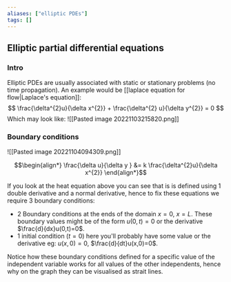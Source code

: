 ```yaml
---
aliases: ["elliptic PDEs"]
tags: []
---
```


## Elliptic partial differential equations

### Intro

Elliptic PDEs are usually associated with static or stationary problems (no time propagation). 
An example would be [[laplace equation for flow|Laplace's equation]]:
$$ \frac{\delta^{2}u}{\delta x^{2}} + \frac{\delta^{2} u}{\delta y^{2}} = 0 $$
Which may look like:
![[Pasted image 20221103215820.png]]


### Boundary conditions

![[Pasted image 20221104094309.png]]

$$\begin{align*}
\frac{\delta u}{\delta y }  &= k \frac{\delta^{2}u}{\delta x^{2}}
\end{align*}$$

If you look at the heat equation above you can see that is is defined using 1 double derivative and a normal derivative, hence to fix these equations we require 3 boundary conditions:
- 2 Boundary conditions at the ends of the domain $x=0 ,\:x=L$. These boundary values might be of the form $u(0,t)=0$ or the derivative $\frac{d}{dx}u(0,t)=0$.
- 1 initial condition ($t=0$) here you'll probably have some value or the derivative eg: $u(x,0)=0$, $\frac{d}{dt}u(x,0)=0$.

Notice how these boundary conditions defined for a specific value of the independent variable works for all values of the other independents, hence why on the graph they can be visualised as strait lines.
